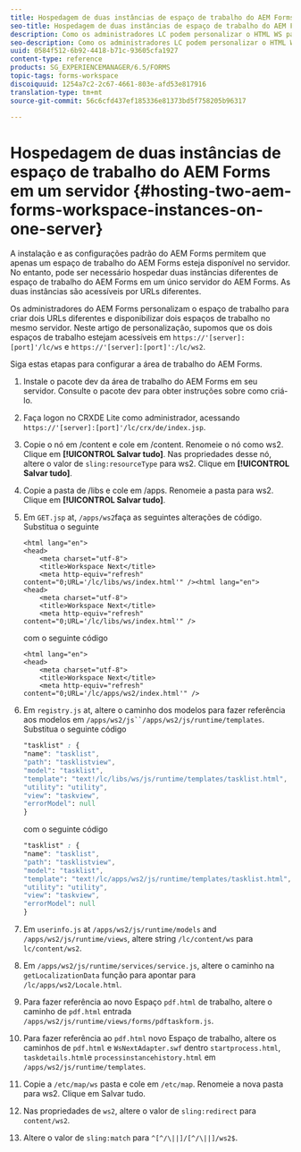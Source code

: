 ```yaml
---
title: Hospedagem de duas instâncias de espaço de trabalho do AEM Forms em um servidor
seo-title: Hospedagem de duas instâncias de espaço de trabalho do AEM Forms em um servidor
description: Como os administradores LC podem personalizar o HTML WS para hospedar duas instâncias em um único servidor acessível por meio de URLs diferentes.
seo-description: Como os administradores LC podem personalizar o HTML WS para hospedar duas instâncias em um único servidor acessível por meio de URLs diferentes.
uuid: 0584f512-6b92-4418-b71c-93605cfa1927
content-type: reference
products: SG_EXPERIENCEMANAGER/6.5/FORMS
topic-tags: forms-workspace
discoiquuid: 1254a7c2-2c67-4661-803e-afd53e817916
translation-type: tm+mt
source-git-commit: 56c6cfd437ef185336e81373bd5f758205b96317

---
```



# Hospedagem de duas instâncias de espaço de trabalho do AEM Forms em um servidor {#hosting-two-aem-forms-workspace-instances-on-one-server}

A instalação e as configurações padrão do AEM Forms permitem que apenas um espaço de trabalho do AEM Forms esteja disponível no servidor. No entanto, pode ser necessário hospedar duas instâncias diferentes de espaço de trabalho do AEM Forms em um único servidor do AEM Forms. As duas instâncias são acessíveis por URLs diferentes.

Os administradores do AEM Forms personalizam o espaço de trabalho para criar dois URLs diferentes e disponibilizar dois espaços de trabalho no mesmo servidor. Neste artigo de personalização, supomos que os dois espaços de trabalho estejam acessíveis em `https://'[server]:[port]'/lc/ws` e `https://'[server]:[port]':/lc/ws2`.

Siga estas etapas para configurar a área de trabalho do AEM Forms.

1. Instale o pacote dev da área de trabalho do AEM Forms em seu servidor. Consulte o pacote [](/help/forms/using/introduction-customizing-html-workspace.md#p-crx-package-p)dev para obter instruções sobre como criá-lo.
1. Faça logon no CRXDE Lite como administrador, acessando `https://'[server]:[port]'/lc/crx/de/index.jsp`.
1. Copie o nó em /content e cole em /content. Renomeie o nó como ws2. Clique em **[!UICONTROL Salvar tudo]**. Nas propriedades desse nó, altere o valor de `sling:resourceType` para ws2. Clique em **[!UICONTROL Salvar tudo]**.

1. Copie a pasta de /libs e cole em /apps. Renomeie a pasta para ws2. Clique em **[!UICONTROL Salvar tudo]**.
1. Em `GET.jsp` at, `/apps/ws2`faça as seguintes alterações de código. Substitua o seguinte

   ```
   <html lang="en">
   <head>
       <meta charset="utf-8">
       <title>Workspace Next</title>
       <meta http-equiv="refresh" content="0;URL='/lc/libs/ws/index.html'" /><html lang="en">
   <head>
       <meta charset="utf-8">
       <title>Workspace Next</title>
       <meta http-equiv="refresh" content="0;URL='/lc/libs/ws/index.html'" />
   ```

   com o seguinte código

   ```
   <html lang="en">
   <head>
       <meta charset="utf-8">
       <title>Workspace Next</title>
       <meta http-equiv="refresh" content="0;URL='/lc/apps/ws2/index.html'" />
   ```

1. Em `registry.js` at, altere o caminho dos modelos para fazer referência aos modelos em `/apps/ws2/js``/apps/ws2/js/runtime/templates`. Substitua o seguinte código

   ```css
   "tasklist" : {
   "name": "tasklist",
   "path": "tasklistview",
   "model": "tasklist",
   "template": "text!/lc/libs/ws/js/runtime/templates/tasklist.html",
   "utility": "utility",
   "view": "taskview",
   "errorModel": null
   }
   ```

   com o seguinte código

   ```css
   "tasklist" : {
   "name": "tasklist",
   "path": "tasklistview",
   "model": "tasklist",
   "template": "text!/lc/apps/ws2/js/runtime/templates/tasklist.html",
   "utility": "utility",
   "view": "taskview",
   "errorModel": null
   }
   ```

1. Em `userinfo.js` at `/apps/ws2/js/runtime/models` and `/apps/ws2/js/runtime/views`, altere string `/lc/content/ws` para `lc/content/ws2`.

1. Em `/apps/ws2/js/runtime/services/service.js`, altere o caminho na `getLocalizationData` função para apontar para `/lc/apps/ws2/Locale.html`.

1. Para fazer referência ao novo Espaço `pdf.html` de trabalho, altere o caminho de `pdf.html` entrada `/apps/ws2/js/runtime/views/forms/pdftaskform.js`.

1. Para fazer referência ao `pdf.html` novo Espaço de trabalho, altere os caminhos de `pdf.html` e `WsNextAdapter.swf` dentro `startprocess.html`, `taskdetails.html`e `processinstancehistory.html` em `/apps/ws2/js/runtime/templates`.

1. Copie a `/etc/map/ws` pasta e cole em `/etc/map`. Renomeie a nova pasta para ws2. Clique em Salvar tudo.

1. Nas propriedades de `ws2`, altere o valor de `sling:redirect` para `content/ws2`.

1. Altere o valor de `sling:match` para `^[^/\||]/[^/\||]/ws2$`.
